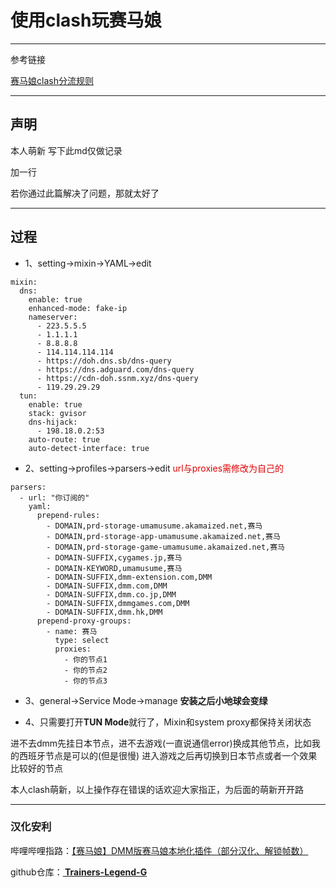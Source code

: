 # 使用clash玩赛马娘

---

参考链接

[赛马娘clash分流规则](https://nga.178.com/read.php?tid=26630825&page=1)

---

## 声明

本人萌新 写下此md仅做记录

加一行

若你通过此篇解决了问题，那就太好了

---

## 过程



* 1、setting->mixin->YAML->edit 

```
mixin:
  dns:
    enable: true
    enhanced-mode: fake-ip
    nameserver:
      - 223.5.5.5
      - 1.1.1.1
      - 8.8.8.8
      - 114.114.114.114
      - https://doh.dns.sb/dns-query
      - https://dns.adguard.com/dns-query
      - https://cdn-doh.ssnm.xyz/dns-query
      - 119.29.29.29
  tun:
    enable: true
    stack: gvisor
    dns-hijack:
      - 198.18.0.2:53
    auto-route: true
    auto-detect-interface: true
```



* 2、setting->profiles->parsers->edit    <font color="#dd0000">url与proxies需修改为自己的</font> 

```
parsers:
  - url: "你订阅的"
    yaml:
      prepend-rules:
        - DOMAIN,prd-storage-umamusume.akamaized.net,赛马
        - DOMAIN,prd-storage-app-umamusume.akamaized.net,赛马
        - DOMAIN,prd-storage-game-umamusume.akamaized.net,赛马
        - DOMAIN-SUFFIX,cygames.jp,赛马
        - DOMAIN-KEYWORD,umamusume,赛马
        - DOMAIN-SUFFIX,dmm-extension.com,DMM
        - DOMAIN-SUFFIX,dmm.com,DMM
        - DOMAIN-SUFFIX,dmm.co.jp,DMM
        - DOMAIN-SUFFIX,dmmgames.com,DMM
        - DOMAIN-SUFFIX,dmm.hk,DMM
      prepend-proxy-groups:
        - name: 赛马
          type: select
          proxies:
            - 你的节点1
            - 你的节点2
            - 你的节点3
```



* 3、general->Service Mode->manage  **安装之后小地球会变绿**

* 4、只需要打开**TUN Mode**就行了，Mixin和system proxy都保持关闭状态



进不去dmm先挂日本节点，进不去游戏(一直说通信error)换成其他节点，比如我的西班牙节点是可以的(但是很慢)
进入游戏之后再切换到日本节点或者一个效果比较好的节点

本人clash萌新，以上操作存在错误的话欢迎大家指正，为后面的萌新开开路

---

### 汉化安利

哔哩哔哩指路：[【赛马娘】DMM版赛马娘本地化插件（部分汉化、解锁帧数）](https://www.bilibili.com/video/BV1vT4y1m7pE?spm_id_from=333.880.my_history.page.click)

github仓库：**[ Trainers-Legend-G](https://github.com/MinamiChiwa/Trainers-Legend-G)**
